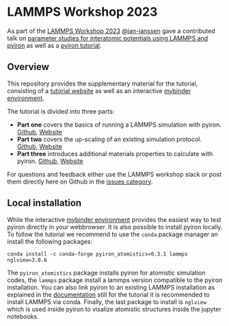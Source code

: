 # LAMMPS Workshop 2023
As part of the [LAMMPS Workshop 2023](https://www.lammps.org/workshops/Aug23/) [@jan-janssen](https://github.com/jan-janssen) gave a contributed talk on [parameter studies for interatomic potentials using LAMMPS and pyiron](https://www.lammps.org/workshops/Aug23/talk/jan-janssen/) as well as a [pyiron tutorial](https://www.lammps.org/workshops/Aug23/breakout/pyiron/). 

## Overview 
This repository provides the supplementary material for the tutorial, consisting of a [tutorial website](http://pyiron.org/lammps-workshop-2023) as well as an interactive [mybinder environment](https://mybinder.org/v2/gh/pyiron/lammps-workshop-2023/HEAD).

The tutorial is divided into three parts: 

* **Part one** covers the basics of running a LAMMPS simulation with pyiron. [Github](https://github.com/pyiron/lammps-workshop-2023/blob/main/part_1.ipynb), [Website](http://pyiron.org/lammps-workshop-2023/part_1.html)
* **Part two** covers the up-scaling of an existing simulation protocol. [Github](https://github.com/pyiron/lammps-workshop-2023/blob/main/part_2.ipynb), [Website](http://pyiron.org/lammps-workshop-2023/part_2.html)
* **Part three** introduces additional materials properties to calculate with pyiron. [Github](https://github.com/pyiron/lammps-workshop-2023/blob/main/part_3.ipynb), [Website](http://pyiron.org/lammps-workshop-2023/part_3.html)

For questions and feedback either use the LAMMPS workshop slack or post them directly here on Github in the [issues category](https://github.com/pyiron/lammps-workshop-2023/issues). 

## Local installation
While the interactive [mybinder environment](https://mybinder.org/v2/gh/pyiron/lammps-workshop-2023/HEAD) provides the easiest way to test pyiron directly in your webbrowser. It is also possible to install pyiron locally. To follow the tutorial we recommend to use the `conda` package manager an install the following packages: 

```
conda install -c conda-forge pyiron_atomistics=0.3.1 lammps nglview=3.0.6
```

The `pyiron_atomistics` package installs pyiron for atomistic simulation codes, the `lammps` package install a lammps version compatible to the pyiron installation. You can also link pyiron to an existing LAMMPS installation as explained in the [documentation](https://pyiron.readthedocs.io/en/latest/source/installation.html#use-your-own-executable-for-lammps-s-phi-nx-or-gpaw) still for the tutorial it is recommended to install LAMMPS via conda. Finally, the last package to install is `nglview` which is used inside pyiron to visalize atomistic structures inside the jupyter notebooks. 
